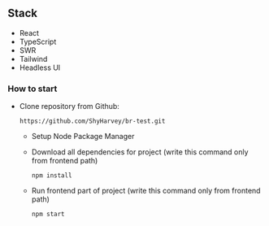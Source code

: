 ## Stack
* React
* TypeScript
* SWR
* Tailwind
* Headless UI

### How to start
 + Clone repository from Github:
 
   ```https://github.com/ShyHarvey/br-test.git```
     + Setup Node Package Manager
     + Download all dependencies for project (write this command only from frontend path)
     
       ```npm install```
     + Run frontend part of project (write this command only from frontend path)
     
       ```npm start```
